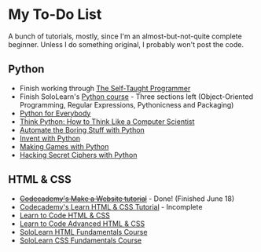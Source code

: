 # My To-Do List
A bunch of tutorials, mostly, since I'm an almost-but-not-quite complete beginner. Unless I do something original, I probably won't post the code.

## Python
* Finish working through [The Self-Taught Programmer](https://smile.amazon.com/Self-Taught-Programmer-Definitive-Programming-Professionally-ebook/dp/B01M01YDQA)
* Finish SoloLearn's [Python course](https://sololearn.com/Course/Python/) - Three sections left (Object-Oriented Programming, Regular Expressions, Pythonicness and Packaging)
* [Python for Everybody](https://www.py4e.com/book.php)
* [Think Python: How to Think Like a Computer Scientist](http://greenteapress.com/wp/think-python/)
* [Automate the Boring Stuff with Python](http://automatetheboringstuff.com/)
* [Invent with Python](https://inventwithpython.com/)
* [Making Games with Python](https://inventwithpython.com/pygame/chapters/)
* [Hacking Secret Ciphers with Python](https://inventwithpython.com/hacking/chapters/)

## HTML & CSS
* ~~[Codecademy's Make a Website tutorial](https://www.codecademy.com/learn/make-a-website)~~ - Done! (Finished June 18)
* [Codecademy's Learn HTML & CSS Tutorial](https://www.codecademy.com/learn/learn-html-css) - Incomplete
* [Learn to Code HTML & CSS](http://learn.shayhowe.com/html-css/)
* [Learn to Code Advanced HTML & CSS](http://learn.shayhowe.com/advanced-html-css/)
* [SoloLearn HTML Fundamentals Course](https://www.sololearn.com/Course/HTML/)
* [SoloLearn CSS Fundamentals Course](https://www.sololearn.com/Course/CSS/)
